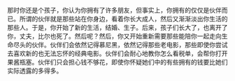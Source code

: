 那时你还是个孩子，你认为你拥有了许多朋友，但事实上，你拥有的仅仅是伙伴而已。所谓的伙伴就是那些站在你身边，看着你长大成人，然后又渐渐淡出你生活的那些人。于是，你开始了新的生活，结婚、生子。后来，孩子们长大了，也离开了你，丈夫，比尔也死了。然后呢？然后，你又开始重新需要那些能陪你一起走向生命尽头的伙伴。伙伴们会依然记得慕尼黑，依然记得那些老电影，那些即使你尝试去喜欢新的也无法忘怀的经典电影。伙伴们会耐心地教你怎么看税单，会帮你打开果酱瓶塞。伙伴们只会担心钱不够花，即使你怀疑她们中的有些拥有的钱要比她们实际透露的多得多。